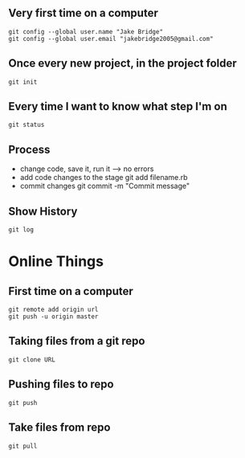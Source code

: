 Very first time on a computer
------------------------------
    git config --global user.name "Jake Bridge"
    git config --global user.email "jakebridge2005@gmail.com"


Once every new project, in the project folder
----------------------------------------------
    git init 


Every time I want to know what step I'm on
-------------------------------------------
    git status

Process
--------
* change code, save it, run it --> no errors
* add code changes to the stage
    git add filename.rb
* commit changes
    git commit -m "Commit message"

Show History
-------------
    git log

# Online Things
First time on a computer
------------------------
    git remote add origin url
    git push -u origin master

Taking files from a git repo
-----------------------------
    git clone URL

Pushing files to repo
--------------
    git push

Take files from repo 
--------------------
    git pull